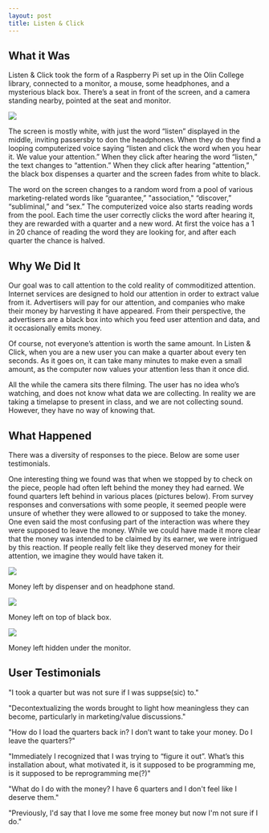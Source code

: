 ```yaml
---
layout: post
title: Listen & Click
---
```

## What it Was

Listen & Click took the form of a Raspberry Pi set up in the Olin College library, connected to a monitor, a mouse, some headphones, and a mysterious black box. There’s a seat in front of the screen, and a camera standing nearby, pointed at the seat and monitor.

![](/img/yap.jpg)

The screen is mostly white, with just the word “listen” displayed in the middle, inviting passersby to don the headphones. When they do they find a looping computerized voice saying “listen and click the word when you hear it. We value your attention.” When they click after hearing the word “listen,” the text changes to “attention.” When they click after hearing “attention,” the black box dispenses a quarter and the screen fades from white to black.

The word on the screen changes to a random word from a pool of various marketing-related words like “guarantee,” "association," “discover,” “subliminal,” and “sex.” The computerized voice also starts reading words from the pool. Each time the user correctly clicks the word after hearing it, they are rewarded with a quarter and a new word. At first the voice has a 1 in 20 chance of reading the word they are looking for, and after each quarter the chance is halved.

## Why We Did It
Our goal was to call attention to the cold reality of commoditized attention. Internet services are designed to hold our attention in order to extract value from it. Advertisers will pay for our attention, and companies who make their money by harvesting it have appeared. From their perspective, the advertisers are a black box into which you feed user attention and data, and it occasionally emits money.

Of course, not everyone’s attention is worth the same amount. In Listen & Click, when you are a new user you can make a quarter about every ten seconds. As it goes on, it can take many minutes to make even a small amount, as the computer now values your attention less than it once did.

All the while the camera sits there filming. The user has no idea who’s watching, and does not know what data we are collecting. In reality we are taking a timelapse to present in class, and we are not collecting sound. However, they have no way of knowing that.

## What Happened
There was a diversity of responses to the piece. Below are some user testimonials.

One interesting thing we found was that when we stopped by to check on the piece, people had often left behind the money they had earned. We found quarters left behind in various places (pictures below). From survey responses and conversations with some people, it seemed people were unsure of whether they were allowed to or supposed to take the money. One even said the most confusing part of the interaction was where they were supposed to leave the money. While we could have made it more clear that the money was intended to be claimed by its earner, we were intrigued by this reaction. If people really felt like they deserved money for their attention, we imagine they would have taken it.

![](/img/coinTable.jpg)

Money left by dispenser and on headphone stand.

![](/img/coinBox.jpg)

Money left on top of black box.

![](/img/coinHide.jpg)

Money left hidden under the monitor.

## User Testimonials
"I took a quarter but was not sure if I was suppse(sic) to."

"Decontextualizing the words brought to light how meaningless they can become, particularly in marketing/value discussions."

"How do I load the quarters back in? I don’t want to take your money. Do I leave the quarters?"

"Immediately I recognized that I was trying to “figure it out”. What’s this installation about, what motivated it, is it supposed to be programming me, is it supposed to be reprogramming me(?)"

"What do I do with the money? I have 6 quarters and I don't feel like I deserve them."

"Previously, I'd say that I love me some free money but now I'm not sure if I do."

